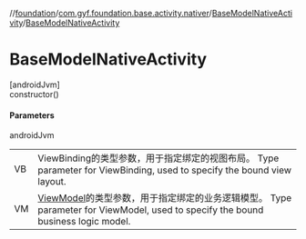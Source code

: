 //[foundation](../../../index.md)/[com.gyf.foundation.base.activity.nativer](../index.md)/[BaseModelNativeActivity](index.md)/[BaseModelNativeActivity](-base-model-native-activity.md)

# BaseModelNativeActivity

[androidJvm]\
constructor()

#### Parameters

androidJvm

| | |
|---|---|
| VB | ViewBinding的类型参数，用于指定绑定的视图布局。     Type parameter for ViewBinding, used to specify the bound view layout. |
| VM | [ViewModel](https://developer.android.com/reference/kotlin/androidx/lifecycle/ViewModel.html)的类型参数，用于指定绑定的业务逻辑模型。     Type parameter for ViewModel, used to specify the bound business logic model. |